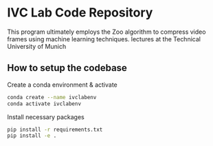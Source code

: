 # IVC Lab Code Repository

This program ultimately employs the Zoo algorithm to compress video frames using machine learning techniques.
lectures at the Technical University of Munich

## How to setup the codebase

Create a conda environment & activate
```bash
conda create --name ivclabenv
conda activate ivclabenv
```

Install necessary packages

```bash
pip install -r requirements.txt
pip install -e .
```



